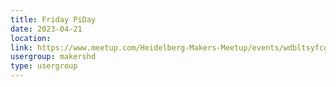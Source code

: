 ```yaml
---
title: Friday PiDay
date: 2023-04-21
location: 
link: https://www.meetup.com/Heidelberg-Makers-Meetup/events/wdbltsyfcgbcc/
usergroup: makershd
type: usergroup
---
```

